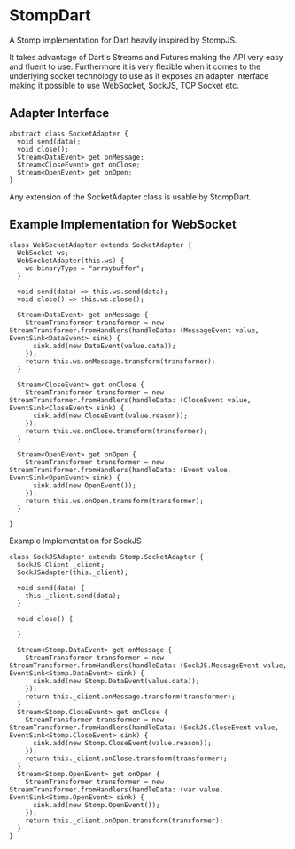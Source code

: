StompDart
=========

A Stomp implementation for Dart heavily inspired by StompJS.

It takes advantage of Dart's Streams and Futures making the API very easy and fluent to use. Furthermore it is very flexible when it comes to the underlying socket technology to use as it exposes an adapter interface making it possible to use WebSocket, SockJS, TCP Socket etc.

Adapter Interface
------------
```
abstract class SocketAdapter {
  void send(data);
  void close();
  Stream<DataEvent> get onMessage;
  Stream<CloseEvent> get onClose;
  Stream<OpenEvent> get onOpen;
}
```

Any extension of the SocketAdapter class is usable by StompDart.

Example Implementation for WebSocket
-------------------
```
class WebSocketAdapter extends SocketAdapter {
  WebSocket ws;
  WebSocketAdapter(this.ws) {
    ws.binaryType = "arraybuffer";
  }
  
  void send(data) => this.ws.send(data);
  void close() => this.ws.close();
  
  Stream<DataEvent> get onMessage {
    StreamTransformer transformer = new StreamTransformer.fromHandlers(handleData: (MessageEvent value, EventSink<DataEvent> sink) {
      sink.add(new DataEvent(value.data));
    });
    return this.ws.onMessage.transform(transformer);
  }
  
  Stream<CloseEvent> get onClose {
    StreamTransformer transformer = new StreamTransformer.fromHandlers(handleData: (CloseEvent value, EventSink<CloseEvent> sink) {
      sink.add(new CloseEvent(value.reason));
    });
    return this.ws.onClose.transform(transformer);
  }
  
  Stream<OpenEvent> get onOpen {
    StreamTransformer transformer = new StreamTransformer.fromHandlers(handleData: (Event value, EventSink<OpenEvent> sink) {
      sink.add(new OpenEvent());
    });
    return this.ws.onOpen.transform(transformer);
  }
  
}
```

Example Implementation for SockJS
```
class SockJSAdapter extends Stomp.SocketAdapter {
  SockJS.Client _client;
  SockJSAdapter(this._client);
  
  void send(data) {
    this._client.send(data);  
  }
  
  void close() {
    
  }
  
  Stream<Stomp.DataEvent> get onMessage {
    StreamTransformer transformer = new StreamTransformer.fromHandlers(handleData: (SockJS.MessageEvent value, EventSink<Stomp.DataEvent> sink) {
      sink.add(new Stomp.DataEvent(value.data));
    });
    return this._client.onMessage.transform(transformer);
  }
  Stream<Stomp.CloseEvent> get onClose {
    StreamTransformer transformer = new StreamTransformer.fromHandlers(handleData: (SockJS.CloseEvent value, EventSink<Stomp.CloseEvent> sink) {
      sink.add(new Stomp.CloseEvent(value.reason));
    });
    return this._client.onClose.transform(transformer);
  }
  Stream<Stomp.OpenEvent> get onOpen {
    StreamTransformer transformer = new StreamTransformer.fromHandlers(handleData: (var value, EventSink<Stomp.OpenEvent> sink) {
      sink.add(new Stomp.OpenEvent());
    });
    return this._client.onOpen.transform(transformer);
  }
}
```


